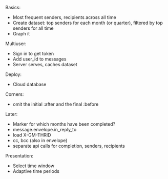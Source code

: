 Basics:
* Most frequent senders, recipients across all time
* Create dataset: top senders for each month (or quarter), filtered by top senders for all time
* Graph it

Multiuser:
* Sign in to get token
* Add user_id to messages
* Server serves, caches dataset

Deploy:
* Cloud database

Corners:
* omit the initial :after and the final :before

Later:
* Marker for which months have been completed?
* message.envelope.in_reply_to
* load X-GM-THRID
* cc, bcc (also in envelope)
* separate api calls for completion, senders, recipients

Presentation:
* Select time window
* Adaptive time periods
